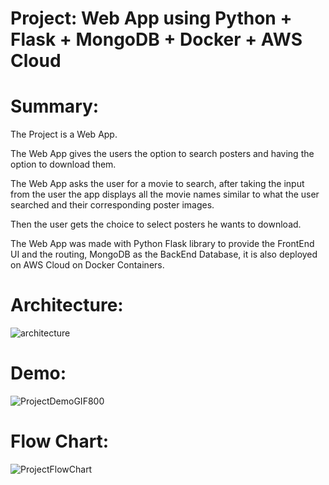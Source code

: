 # Project: Web App using Python + Flask + MongoDB + Docker + AWS Cloud

# Summary:

The Project is a Web App.

The Web App gives the users the option to search posters and having the option to download them.

The Web App asks the user for a movie to search, after taking the input from the user the app displays all the movie names similar to what the user searched and their corresponding poster images.

Then the user gets the choice to select posters he wants to download.

The Web App was made with Python Flask library to provide the FrontEnd UI and the routing, MongoDB as the BackEnd Database, it is also deployed on AWS Cloud on Docker Containers.

# Architecture:

![architecture](https://user-images.githubusercontent.com/82024584/170887165-f47b84c5-c592-49c5-b722-3559bb26e57a.PNG)

# Demo:

![ProjectDemoGIF800](https://user-images.githubusercontent.com/82024584/168753125-3f54a942-a2f2-4795-bf0e-0eb313374416.gif)

# Flow Chart:

![ProjectFlowChart](https://user-images.githubusercontent.com/82024584/168774364-a427dfd5-a9c2-4581-9c18-71531f6dbb0b.PNG)

